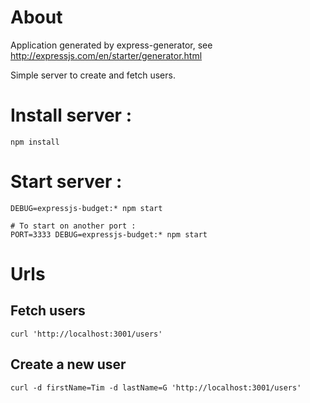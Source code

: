 # About

Application generated by express-generator, see http://expressjs.com/en/starter/generator.html

Simple server to create and fetch users.

# Install server :

```
npm install
```

# Start server :

```
DEBUG=expressjs-budget:* npm start

# To start on another port :
PORT=3333 DEBUG=expressjs-budget:* npm start
```

# Urls

## Fetch users
```
curl 'http://localhost:3001/users'
```

## Create a new user
```
curl -d firstName=Tim -d lastName=G 'http://localhost:3001/users'
```

